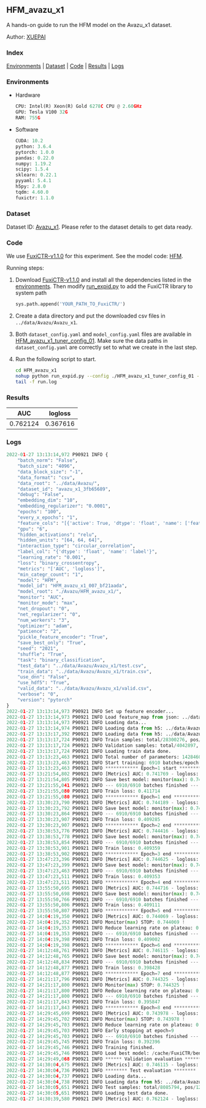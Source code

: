 ## HFM_avazu_x1

A hands-on guide to run the HFM model on the Avazu_x1 dataset.

Author: [XUEPAI](https://github.com/xue-pai)

### Index
[Environments](#Environments) | [Dataset](#Dataset) | [Code](#Code) | [Results](#Results) | [Logs](#Logs)

### Environments
+ Hardware

  ```python
  CPU: Intel(R) Xeon(R) Gold 6278C CPU @ 2.60GHz
  GPU: Tesla V100 32G
  RAM: 755G

  ```

+ Software

  ```python
  CUDA: 10.2
  python: 3.6.4
  pytorch: 1.0.0
  pandas: 0.22.0
  numpy: 1.19.2
  scipy: 1.5.4
  sklearn: 0.22.1
  pyyaml: 5.4.1
  h5py: 2.8.0
  tqdm: 4.60.0
  fuxictr: 1.1.0

  ```

### Dataset
Dataset ID: [Avazu_x1](https://github.com/openbenchmark/BARS/blob/master/ctr_prediction/datasets/Avazu/README.md#Avazu_x1). Please refer to the dataset details to get data ready.

### Code

We use [FuxiCTR-v1.1.0](https://github.com/xue-pai/FuxiCTR/tree/v1.1.0) for this experiment. See the model code: [HFM](https://github.com/xue-pai/FuxiCTR/blob/v1.1.0/fuxictr/pytorch/models/HFM.py).

Running steps:

1. Download [FuxiCTR-v1.1.0](https://github.com/xue-pai/FuxiCTR/archive/refs/tags/v1.1.0.zip) and install all the dependencies listed in the [environments](#environments). Then modify [run_expid.py](./run_expid.py#L5) to add the FuxiCTR library to system path
    
    ```python
    sys.path.append('YOUR_PATH_TO_FuxiCTR/')
    ```

2. Create a data directory and put the downloaded csv files in `../data/Avazu/Avazu_x1`.

3. Both `dataset_config.yaml` and `model_config.yaml` files are available in [HFM_avazu_x1_tuner_config_01](./HFM_avazu_x1_tuner_config_01). Make sure the data paths in `dataset_config.yaml` are correctly set to what we create in the last step.

4. Run the following script to start.

    ```bash
    cd HFM_avazu_x1
    nohup python run_expid.py --config ./HFM_avazu_x1_tuner_config_01 --expid HFM_avazu_x1_007_bf21aada --gpu 0 > run.log &
    tail -f run.log
    ```

### Results

| AUC | logloss  |
|:--------------------:|:--------------------:|
| 0.762124 | 0.367616  |


### Logs
```python
2022-01-27 13:13:14,972 P90921 INFO {
    "batch_norm": "False",
    "batch_size": "4096",
    "data_block_size": "-1",
    "data_format": "csv",
    "data_root": "../data/Avazu/",
    "dataset_id": "avazu_x1_3fb65689",
    "debug": "False",
    "embedding_dim": "10",
    "embedding_regularizer": "0.0001",
    "epochs": "100",
    "every_x_epochs": "1",
    "feature_cols": "[{'active': True, 'dtype': 'float', 'name': ['feat_1', 'feat_2', 'feat_3', 'feat_4', 'feat_5', 'feat_6', 'feat_7', 'feat_8', 'feat_9', 'feat_10', 'feat_11', 'feat_12', 'feat_13', 'feat_14', 'feat_15', 'feat_16', 'feat_17', 'feat_18', 'feat_19', 'feat_20', 'feat_21', 'feat_22'], 'type': 'categorical'}]",
    "gpu": "6",
    "hidden_activations": "relu",
    "hidden_units": "[64, 64, 64]",
    "interaction_type": "circular_correlation",
    "label_col": "{'dtype': 'float', 'name': 'label'}",
    "learning_rate": "0.001",
    "loss": "binary_crossentropy",
    "metrics": "['AUC', 'logloss']",
    "min_categr_count": "1",
    "model": "HFM",
    "model_id": "HFM_avazu_x1_007_bf21aada",
    "model_root": "./Avazu/HFM_avazu_x1/",
    "monitor": "AUC",
    "monitor_mode": "max",
    "net_dropout": "0",
    "net_regularizer": "0",
    "num_workers": "3",
    "optimizer": "adam",
    "patience": "2",
    "pickle_feature_encoder": "True",
    "save_best_only": "True",
    "seed": "2021",
    "shuffle": "True",
    "task": "binary_classification",
    "test_data": "../data/Avazu/Avazu_x1/test.csv",
    "train_data": "../data/Avazu/Avazu_x1/train.csv",
    "use_dnn": "False",
    "use_hdf5": "True",
    "valid_data": "../data/Avazu/Avazu_x1/valid.csv",
    "verbose": "0",
    "version": "pytorch"
}
2022-01-27 13:13:14,973 P90921 INFO Set up feature encoder...
2022-01-27 13:13:14,973 P90921 INFO Load feature_map from json: ../data/Avazu/avazu_x1_3fb65689/feature_map.json
2022-01-27 13:13:14,973 P90921 INFO Loading data...
2022-01-27 13:13:14,974 P90921 INFO Loading data from h5: ../data/Avazu/avazu_x1_3fb65689/train.h5
2022-01-27 13:13:17,392 P90921 INFO Loading data from h5: ../data/Avazu/avazu_x1_3fb65689/valid.h5
2022-01-27 13:13:17,724 P90921 INFO Train samples: total/28300276, pos/4953382, neg/23346894, ratio/17.50%, blocks/1
2022-01-27 13:13:17,724 P90921 INFO Validation samples: total/4042897, pos/678699, neg/3364198, ratio/16.79%, blocks/1
2022-01-27 13:13:17,724 P90921 INFO Loading train data done.
2022-01-27 13:13:23,463 P90921 INFO Total number of parameters: 14284600.
2022-01-27 13:13:23,463 P90921 INFO Start training: 6910 batches/epoch
2022-01-27 13:13:23,463 P90921 INFO ************ Epoch=1 start ************
2022-01-27 13:21:54,802 P90921 INFO [Metrics] AUC: 0.741769 - logloss: 0.398226
2022-01-27 13:21:54,805 P90921 INFO Save best model: monitor(max): 0.741769
2022-01-27 13:21:55,041 P90921 INFO --- 6910/6910 batches finished ---
2022-01-27 13:21:55,080 P90921 INFO Train loss: 0.411714
2022-01-27 13:21:55,080 P90921 INFO ************ Epoch=1 end ************
2022-01-27 13:30:23,790 P90921 INFO [Metrics] AUC: 0.744189 - logloss: 0.396990
2022-01-27 13:30:23,792 P90921 INFO Save best model: monitor(max): 0.744189
2022-01-27 13:30:23,864 P90921 INFO --- 6910/6910 batches finished ---
2022-01-27 13:30:23,907 P90921 INFO Train loss: 0.409285
2022-01-27 13:30:23,907 P90921 INFO ************ Epoch=2 end ************
2022-01-27 13:38:53,776 P90921 INFO [Metrics] AUC: 0.744416 - logloss: 0.398849
2022-01-27 13:38:53,778 P90921 INFO Save best model: monitor(max): 0.744416
2022-01-27 13:38:53,854 P90921 INFO --- 6910/6910 batches finished ---
2022-01-27 13:38:53,901 P90921 INFO Train loss: 0.409359
2022-01-27 13:38:53,902 P90921 INFO ************ Epoch=3 end ************
2022-01-27 13:47:23,396 P90921 INFO [Metrics] AUC: 0.744625 - logloss: 0.397605
2022-01-27 13:47:23,399 P90921 INFO Save best model: monitor(max): 0.744625
2022-01-27 13:47:23,463 P90921 INFO --- 6910/6910 batches finished ---
2022-01-27 13:47:23,511 P90921 INFO Train loss: 0.409353
2022-01-27 13:47:23,511 P90921 INFO ************ Epoch=4 end ************
2022-01-27 13:55:50,695 P90921 INFO [Metrics] AUC: 0.744716 - logloss: 0.396756
2022-01-27 13:55:50,698 P90921 INFO Save best model: monitor(max): 0.744716
2022-01-27 13:55:50,766 P90921 INFO --- 6910/6910 batches finished ---
2022-01-27 13:55:50,806 P90921 INFO Train loss: 0.409111
2022-01-27 13:55:50,807 P90921 INFO ************ Epoch=5 end ************
2022-01-27 14:04:19,350 P90921 INFO [Metrics] AUC: 0.744069 - logloss: 0.396889
2022-01-27 14:04:19,352 P90921 INFO Monitor(max) STOP: 0.744069 !
2022-01-27 14:04:19,353 P90921 INFO Reduce learning rate on plateau: 0.000100
2022-01-27 14:04:19,353 P90921 INFO --- 6910/6910 batches finished ---
2022-01-27 14:04:19,398 P90921 INFO Train loss: 0.409002
2022-01-27 14:04:19,398 P90921 INFO ************ Epoch=6 end ************
2022-01-27 14:12:48,761 P90921 INFO [Metrics] AUC: 0.746115 - logloss: 0.396682
2022-01-27 14:12:48,765 P90921 INFO Save best model: monitor(max): 0.746115
2022-01-27 14:12:48,834 P90921 INFO --- 6910/6910 batches finished ---
2022-01-27 14:12:48,877 P90921 INFO Train loss: 0.398428
2022-01-27 14:12:48,877 P90921 INFO ************ Epoch=7 end ************
2022-01-27 14:21:17,796 P90921 INFO [Metrics] AUC: 0.744325 - logloss: 0.396911
2022-01-27 14:21:17,800 P90921 INFO Monitor(max) STOP: 0.744325 !
2022-01-27 14:21:17,800 P90921 INFO Reduce learning rate on plateau: 0.000010
2022-01-27 14:21:17,800 P90921 INFO --- 6910/6910 batches finished ---
2022-01-27 14:21:17,843 P90921 INFO Train loss: 0.395847
2022-01-27 14:21:17,843 P90921 INFO ************ Epoch=8 end ************
2022-01-27 14:29:45,699 P90921 INFO [Metrics] AUC: 0.743978 - logloss: 0.397735
2022-01-27 14:29:45,702 P90921 INFO Monitor(max) STOP: 0.743978 !
2022-01-27 14:29:45,703 P90921 INFO Reduce learning rate on plateau: 0.000001
2022-01-27 14:29:45,703 P90921 INFO Early stopping at epoch=9
2022-01-27 14:29:45,703 P90921 INFO --- 6910/6910 batches finished ---
2022-01-27 14:29:45,745 P90921 INFO Train loss: 0.392396
2022-01-27 14:29:45,746 P90921 INFO Training finished.
2022-01-27 14:29:45,746 P90921 INFO Load best model: /cache/FuxiCTR/benchmarks/Avazu/HFM_avazu_x1/avazu_x1_3fb65689/HFM_avazu_x1_007_bf21aada.model
2022-01-27 14:29:49,068 P90921 INFO ****** Validation evaluation ******
2022-01-27 14:30:04,675 P90921 INFO [Metrics] AUC: 0.746115 - logloss: 0.396682
2022-01-27 14:30:04,736 P90921 INFO ******** Test evaluation ********
2022-01-27 14:30:04,737 P90921 INFO Loading data...
2022-01-27 14:30:04,738 P90921 INFO Loading data from h5: ../data/Avazu/avazu_x1_3fb65689/test.h5
2022-01-27 14:30:05,651 P90921 INFO Test samples: total/8085794, pos/1232985, neg/6852809, ratio/15.25%, blocks/1
2022-01-27 14:30:05,651 P90921 INFO Loading test data done.
2022-01-27 14:30:39,580 P90921 INFO [Metrics] AUC: 0.762124 - logloss: 0.367616

```

